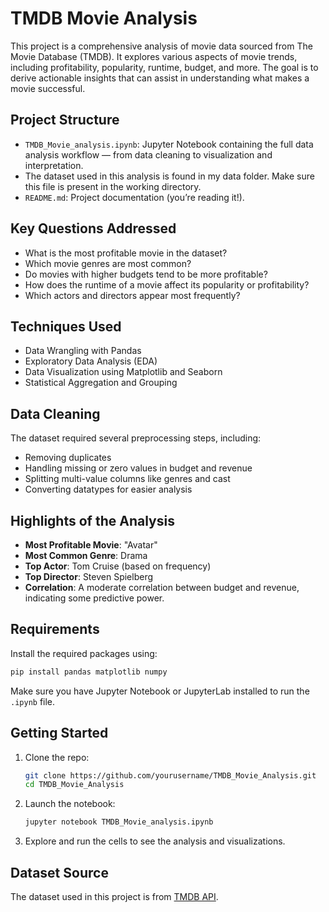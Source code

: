 # TMDB Movie Analysis

This project is a comprehensive analysis of movie data sourced from The Movie Database (TMDB). It explores various aspects of movie trends, including profitability, popularity, runtime, budget, and more. The goal is to derive actionable insights that can assist in understanding what makes a movie successful.

## Project Structure

- `TMDB_Movie_analysis.ipynb`: Jupyter Notebook containing the full data analysis workflow — from data cleaning to visualization and interpretation.
- The dataset used in this analysis is found in my data folder. Make sure this file is present in the working directory.
- `README.md`: Project documentation (you’re reading it!).

## Key Questions Addressed

- What is the most profitable movie in the dataset?
- Which movie genres are most common?
- Do movies with higher budgets tend to be more profitable?
- How does the runtime of a movie affect its popularity or profitability?
- Which actors and directors appear most frequently?

## Techniques Used

- Data Wrangling with Pandas
- Exploratory Data Analysis (EDA)
- Data Visualization using Matplotlib and Seaborn
- Statistical Aggregation and Grouping

## Data Cleaning

The dataset required several preprocessing steps, including:
- Removing duplicates
- Handling missing or zero values in budget and revenue
- Splitting multi-value columns like genres and cast
- Converting datatypes for easier analysis

## Highlights of the Analysis

- **Most Profitable Movie**: "Avatar"
- **Most Common Genre**: Drama
- **Top Actor**: Tom Cruise (based on frequency)
- **Top Director**: Steven Spielberg
- **Correlation**: A moderate correlation between budget and revenue, indicating some predictive power.

## Requirements

Install the required packages using:

```bash
pip install pandas matplotlib numpy
```

Make sure you have Jupyter Notebook or JupyterLab installed to run the `.ipynb` file.

## Getting Started

1. Clone the repo:
   ```bash
   git clone https://github.com/yourusername/TMDB_Movie_Analysis.git
   cd TMDB_Movie_Analysis
   ```

2. Launch the notebook:
   ```bash
   jupyter notebook TMDB_Movie_analysis.ipynb
   ```

3. Explore and run the cells to see the analysis and visualizations.

## Dataset Source

The dataset used in this project is from [TMDB API](https://api.themoviedb.org/3/movie/).



